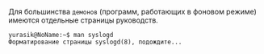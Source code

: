Для большинства `демонов` (программ, работающих в фоновом режиме) имеются отдельные страницы руководств.
```run-bash
yurasik@NoName:~$ man syslogd
Форматирование страницы syslogd(8), подождите...
```
